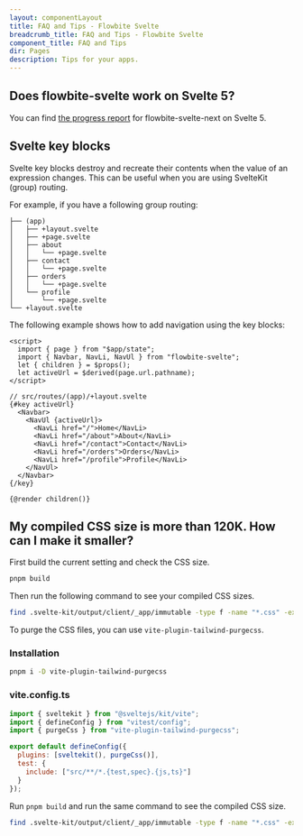 ```yaml
---
layout: componentLayout
title: FAQ and Tips - Flowbite Svelte
breadcrumb_title: FAQ and Tips - Flowbite Svelte
component_title: FAQ and Tips
dir: Pages
description: Tips for your apps.
---
```


## Does flowbite-svelte work on Svelte 5?

You can find [the progress report](/api-check) for flowbite-svelte-next on Svelte 5.

## Svelte key blocks

Svelte key blocks destroy and recreate their contents when the value of an expression changes. This can be useful when you are using SvelteKit (group) routing.

For example, if you have a following group routing:

```
├── (app)
│   ├── +layout.svelte
│   ├── +page.svelte
│   ├── about
│   │   └── +page.svelte
│   ├── contact
│   │   └── +page.svelte
│   ├── orders
│   │   └── +page.svelte
│   └── profile
│       └── +page.svelte
└── +layout.svelte
```

The following example shows how to add navigation using the key blocks:

```svelte example hideOutput
<script>
  import { page } from "$app/state";
  import { Navbar, NavLi, NavUl } from "flowbite-svelte";
  let { children } = $props();
  let activeUrl = $derived(page.url.pathname);
</script>

// src/routes/(app)/+layout.svelte
{#key activeUrl}
  <Navbar>
    <NavUl {activeUrl}>
      <NavLi href="/">Home</NavLi>
      <NavLi href="/about">About</NavLi>
      <NavLi href="/contact">Contact</NavLi>
      <NavLi href="/orders">Orders</NavLi>
      <NavLi href="/profile">Profile</NavLi>
    </NavUl>
  </Navbar>
{/key}

{@render children()}
```

## My compiled CSS size is more than 120K. How can I make it smaller?

First build the current setting and check the CSS size.

```sh
pnpm build
```

Then run the following command to see your compiled CSS sizes.

```sh
find .svelte-kit/output/client/_app/immutable -type f -name "*.css" -exec du -h {} +
```

To purge the CSS files, you can use `vite-plugin-tailwind-purgecss`.

### Installation

```sh
pnpm i -D vite-plugin-tailwind-purgecss
```

### vite.config.ts

```js
import { sveltekit } from "@sveltejs/kit/vite";
import { defineConfig } from "vitest/config";
import { purgeCss } from "vite-plugin-tailwind-purgecss";

export default defineConfig({
  plugins: [sveltekit(), purgeCss()],
  test: {
    include: ["src/**/*.{test,spec}.{js,ts}"]
  }
});
```

Run `pnpm build` and run the same command to see the compiled CSS size.

```sh
find .svelte-kit/output/client/_app/immutable -type f -name "*.css" -exec du -h {} +
```
